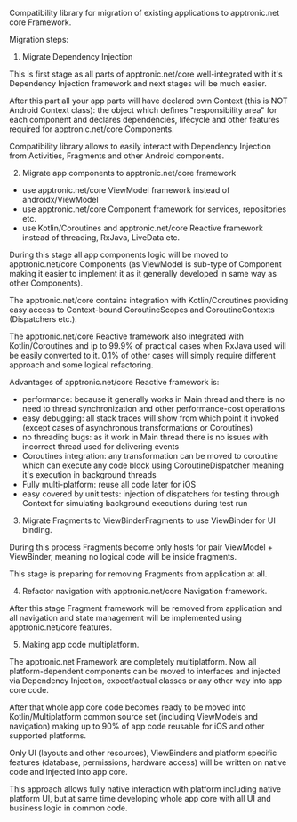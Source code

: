 Compatibility library for migration of existing applications to apptronic.net core Framework.

Migration steps:

1. Migrate Dependency Injection

This is first stage as all parts of apptronic.net/core well-integrated with it's Dependency Injection framework and next stages will be much easier.

After this part all your app parts will have declared own Context (this is NOT Android Context class): the object which defines "responsibility area" for each component and declares dependencies, lifecycle and other features required for apptronic.net/core Components.

Compatibility library allows to easily interact with Dependency Injection from Activities, Fragments and other Android components.

2. Migrate app components to apptronic.net/core framework
 - use apptronic.net/core ViewModel framework instead of androidx/ViewModel
 - use apptronic.net/core Component framework for services, repositories etc.
 - use Kotlin/Coroutines and apptronic.net/core Reactive framework instead of threading, RxJava, LiveData etc.
 
During this stage all app components logic will be moved to apptronic.net/core Components (as ViewModel is sub-type of Component making it easier to implement it as it generally developed in same way as other Components).

The apptronic.net/core contains integration with Kotlin/Coroutines providing easy access to Context-bound CoroutineScopes and CoroutineContexts (Dispatchers etc.).

The apptronic.net/core Reactive framework also integrated with Kotlin/Coroutines and ip to 99.9% of practical cases when RxJava used will be easily converted to it. 0.1% of other cases will simply require different approach and some logical refactoring.

Advantages of apptronic.net/core Reactive framework is:
 - performance: because it generally works in Main thread and there is no need to thread synchronization and other performance-cost operations
 - easy debugging: all stack traces will show from which point it invoked (except cases of asynchronous transformations or Coroutines)
 - no threading bugs: as it work in Main thread there is no issues with incorrect thread used for delivering events
 - Coroutines integration: any transformation can be moved to coroutine which can execute any code block using CoroutineDispatcher meaning it's execution in background threads
 - Fully multi-platform: reuse all code later for iOS
 - easy covered by unit tests: injection of dispatchers for testing through Context for simulating background executions during test run

3. Migrate Fragments to ViewBinderFragments to use ViewBinder for UI binding.

During this process Fragments become only hosts for pair ViewModel + ViewBinder, meaning no logical code will be inside fragments.

This stage is preparing for removing Fragments from application at all.

4. Refactor navigation with apptronic.net/core Navigation framework.

After this stage Fragment framework will be removed from application and all navigation and state management will be implemented using apptronic.net/core features.

5. Making app code multiplatform.

The apptronic.net Framework are completely multiplatform. Now all platform-dependent components can be moved to interfaces and injected via Dependency Injection, expect/actual classes or any other way into app core code.

After that whole app core code becomes ready to be moved into Kotlin/Multiplatform common source set (including ViewModels and navigation) making up to 90% of app code reusable for iOS and other supported platforms.

Only UI (layouts and other resources), ViewBinders and platform specific features (database, permissions, hardware access) will be written on native code and injected into app core.

This approach allows fully native interaction with platform including native platform UI, but at same time developing whole app core with all UI and business logic in common code.